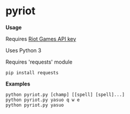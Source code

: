pyriot
======
**Usage**

Requires [Riot Games API key](https://developer.riotgames.com/) 

Uses Python 3

Requires 'requests' module

    pip install requests

**Examples**

    python pyriot.py [champ] [[spell] [spell]...]
    python pyriot.py yasuo q w e
    python pyriot.py yasuo
